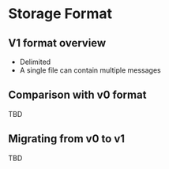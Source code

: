 # Storage Format

## V1 format overview

- Delimited
- A single file can contain multiple messages

## Comparison with v0 format

TBD

## Migrating from v0 to v1

TBD
